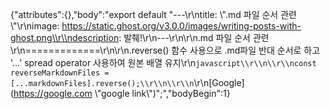 {"attributes":{},"body":"export default \"---\\r\\ntitle: \\\".md 파일 순서 관련\\\"\\r\\nimage: https://static.ghost.org/v3.0.0/images/writing-posts-with-ghost.png\\r\\ndescription: 발췌!\\r\\n---\\r\\n\\r\\n.md 파일 순서 관련\\r\\n=============\\r\\n\\r\\n.reverse() 함수 사용으로 .md파일 반대 순서로 하고 '...' spread operator 사용하여 원본 배열 유지\\r\\n```javascript\\r\\n\\r\\nconst reverseMarkdownFiles = [...markdownFiles].reverse();\\r\\n\\r\\n```\\r\\n[Google](https://google.com \\\"google link\\\")\";","bodyBegin":1}